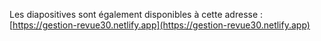 Les diapositives sont également disponibles à cette adresse : [https://gestion-revue30.netlify.app](https://gestion-revue30.netlify.app)

